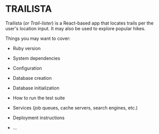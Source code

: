 # TRAILISTA

Trailista (*or Trail-lister*) is a React-based app that locates trails per the user's location input. It may also be used to explore popular hikes.

Things you may want to cover:

* Ruby version

* System dependencies

* Configuration

* Database creation

* Database initialization

* How to run the test suite

* Services (job queues, cache servers, search engines, etc.)

* Deployment instructions

* ...
